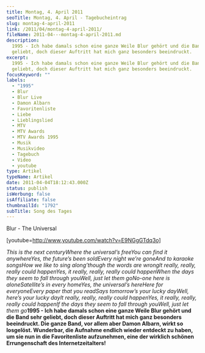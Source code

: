 ```yaml
---
title: Montag, 4. April 2011
seoTitle: Montag, 4. April - Tagebucheintrag
slug: montag-4-april-2011
link: /2011/04/montag-4-april-2011/
fileName: 2011-04---montag-4-april-2011.md
description:
  1995 - Ich habe damals schon eine ganze Weile Blur gehört und die Band sehr
  geliebt, doch dieser Auftritt hat mich ganz besonders beeindruckt.
excerpt:
  1995 - Ich habe damals schon eine ganze Weile Blur gehört und die Band sehr
  geliebt, doch dieser Auftritt hat mich ganz besonders beeindruckt.
focusKeyword: ""
labels:
  - "1995"
  - Blur
  - Blur Live
  - Damon Albarn
  - Favoritenliste
  - Liebe
  - Lieblingslied
  - MTV
  - MTV Awards
  - MTV Awards 1995
  - Musik
  - Musikvideo
  - Tagebuch
  - Video
  - youtube
type: Artikel
typeName: Artikel
date: 2011-04-04T18:12:43.000Z
status: publish
isWerbung: false
isAffiliate: false
thumbnailId: "1792"
subTitle: Song des Tages
---
```


Blur - The Universal

[youtube=http://www.youtube.com/watch?v=E9NGgGTdq3o]

<em>This is the next century</em><em>Where the universal’s free</em><em>You can
find it anywhere</em><em>Yes, the future’s been sold</em><em>Every night we’re
gone</em><em>And to karaoke songs</em><em>How we like to sing
along</em><em>’though the words are wrong</em><em>It really, really, really
could happen</em><em>Yes, it really, really, really could happen</em><em>When
the days they seem to fall through you</em><em>Well, just let them
go</em><em>No-one here is alone</em><em>Satellite’s in every home</em><em>Yes,
the universal’s here</em><em>Here for everyone</em><em>Every paper that you
read</em><em>Says tomorrow’s your lucky day</em><em>Well, here’s your lucky
day</em><em>It really, really, really could happen</em><em>Yes, it really,
really, really could happen</em><em>If the days they seem to fall through
you</em><em>Well, just let them go</em><strong>1995 - Ich habe damals schon eine
ganze Weile Blur gehört und die Band sehr geliebt, doch dieser Auftritt hat mich
ganz besonders beeindruckt. Die ganze Band, vor allem aber Damon Albarn, wirkt
so losgelöst. Wunderbar, die Aufnahme endlich wieder entdeckt zu haben, um sie
nun in die Favoritenliste aufzunehmen, eine der wirklich schönen Errungenschaft
des Internetzeitalters!</strong>
